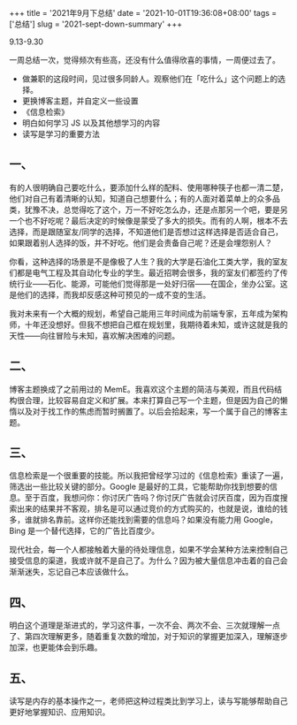 +++
title = '2021年9月下总结'
date = '2021-10-01T19:36:08+08:00'
tags = ['总结']
slug = '2021-sept-down-summary'
+++

9.13-9.30

一周总结一次，觉得频次有些高，还没有什么值得欣喜的事情，一周便过去了。

- 做兼职的这段时间，见过很多同龄人。观察他们在「吃什么」这个问题上的选择。
- 更换博客主题，并自定义一些设置
- 《信息检索》
- 明白如何学习 JS 以及其他想学习的内容
- 读写是学习的重要方法

## 一、

有的人很明确自己要吃什么，要添加什么样的配料、使用哪种筷子也都一清二楚，他们对自己有着清晰的认知，知道自己想要什么；有的人面对着菜单上的众多品类，犹豫不决，总觉得吃了这个，万一不好吃怎么办，还是点那另一个吧，要是另一个也不好吃呢？最后决定的时候像是蒙受了多大的损失。而有的人啊，根本不去选择，而是跟随室友/同学的选择，不知道他们是否想过这样选择是否适合自己，如果跟着别人选择的饭，并不好吃。他们是会责备自己呢？还是会埋怨别人？

你看，这种选择的场景是不是像极了人生？我的大学是石油化工类大学，我的室友们都是电气工程及其自动化专业的学生。最近招聘会很多，我的室友们都签约了传统行业——石化、能源，可能他们觉得那是一处好归宿——在国企，坐办公室。这是他们的选择，而我却反感这种可预见的一成不变的生活。

我对未来有一个大概的规划，希望自己能用三年时间成为前端专家，五年成为架构师，十年还没想好。但我不想把自己框在规划里，我期待着未知，或许这就是我的天性——向往冒险与未知，喜欢解决困难的问题。

## 二、

博客主题换成了之前用过的 MemE。我喜欢这个主题的简洁与美观，而且代码结构很合理，比较容易自定义和扩展。本来打算自己写一个主题，但是因为自己的懒惰以及对于找工作的焦虑而暂时搁置了。以后会拾起来，写一个属于自己的博客主题。

## 三、

信息检索是一个很重要的技能。所以我把曾经学习过的《信息检索》重读了一遍，筛选出一些比较关键的部分。Google 是最好的工具，它能帮助你找到想要的信息。至于百度，我想问你：你讨厌广告吗？你讨厌广告就会讨厌百度，因为百度搜索出来的结果并不客观，排名是可以通过竞价的方式购买的，也就是说，谁给的钱多，谁就排名靠前。这样你还能找到需要的信息吗？如果没有能力用 Google，Bing 是一个替代选择，它的广告比百度少。

现代社会，每一个人都接触着大量的待处理信息，如果不学会某种方法来控制自己接受信息的渠道，我或许就不是自己了。为什么？因为被大量信息冲击着的自己会渐渐迷失，忘记自己本应该做什么。

## 四、

明白这个道理是渐进式的，学习这件事，一次不会、两次不会、三次就理解一点了、第四次理解更多，随着重复次数的增加，对于知识的掌握更加深入，理解逐步加深，也更能体会到乐趣。

## 五、

读写是内存的基本操作之一，老师把这种过程类比到学习上，读与写能够帮助自己更好地掌握知识、应用知识。
